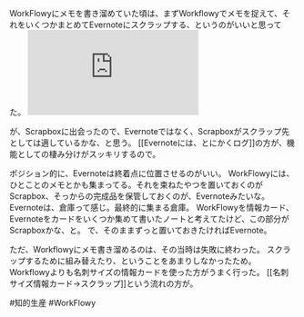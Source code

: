 WorkFlowyにメモを書き溜めていた頃は、まずWorkflowyでメモを捉えて、それをいくつかまとめてEvernoteにスクラップする、というのがいいと思ってた。
![](https://gyazo.com/f4634d6c9f7a64fbe17d6e4bd81a4692.img)

が、Scrapboxに出会ったので、Evernoteではなく、Scrapboxがスクラップ先としては適しているかな、と思う。
[[Evernoteには、とにかくログ]]の方が、機能としての棲み分けがスッキリするので。

ポジション的に、Evernoteは終着点に位置させるのがいい。
WorkFlowyには、ひとことのメモとかも集まってる。それを束ねたやつを置いておくのがScrapbox、そっからの完成品を保管しておくのが、Evernoteみたいな。
Evernoteは、倉庫って感じ。最終的に集まる倉庫。
WorkFlowyを情報カード、Evernoteをカードをいくつか集めて書いたノートと考えてたけど、この部分がScrapboxかな、と。
で、そのままずっと置いておきたければEvernote。

ただ、Workflowyにメモ書き溜めるのは、その当時は失敗に終わった。
スクラップするために組み替えたり、ということをあまりしなかったため。
Workflowyよりも名刺サイズの情報カードを使った方がうまく行った。
[[名刺サイズ情報カード→スクラップ]]という流れの方が。

#知的生産 
#WorkFlowy 